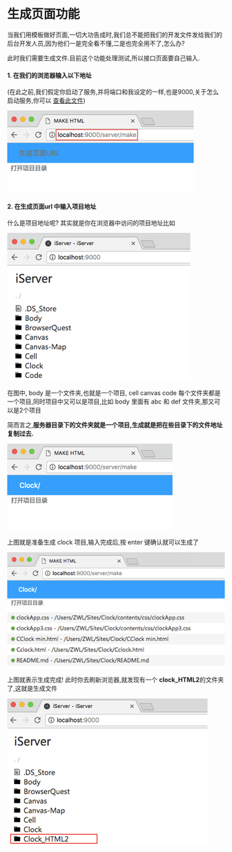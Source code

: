 # 生成页面功能

当我们用模板做好页面,一切大功告成时,我们总不能把我们的开发文件发给我们的后台开发人员,因为他们一是完全看不懂,二是也完全用不了,怎么办?

此时我们需要生成文件.目前这个功能处理测试,所以接口页面要自己输入.

#### 1. 在我们的浏览器输入以下地址

(在此之前,我们假定你启动了服务,并将端口和我设定的一样,也是9000,关于怎么启动服务,你可以 [查看此文件](tool.md))

![](images/serverMake/01.png)

#### 2. 在生成页面url 中输入项目地址

什么是项目地址呢? 其实就是你在浏览器中访问的项目地址比如

![](images/serverMake/02.png)

在图中, body 是一个文件夹,也就是一个项目, cell canvas code 每个文件夹都是一个项目,同时项目中又可以是项目,比如 body 里面有 abc 和 def 文件夹,那又可以是2个项目

简而言之,**服务器目录下的文件夹就是一个项目,生成就是把在些目录下的文件地址复制过去.**

![](images/serverMake/03.png)

上图就是准备生成 clock 项目,输入完成后,按 enter 键确认就可以生成了

![](images/serverMake/04.png)

上图就表示生成完成! 此时你去刷新浏览器,就发现有一个 **clock_HTML2**的文件夹了,这就是生成文件

![](images/serverMake/05.png)